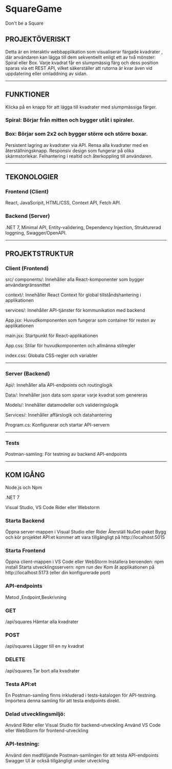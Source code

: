 # SquareGame
Don't be a Square 

## PROJEKTÖVERISKT

Detta är en interaktiv webbapplikation som visualiserar färgade kvadrater , där användaren kan lägga till dem sekventiellt enligt ett av två mönster: Spiral eller Box. 
Varje kvadrat får en slumpmässig färg och dess position sparas via ett REST API, vilket säkerställer att rutorna är kvar även vid uppdatering eller omladdning av sidan.

----------------------------------------------------------------------------------
## FUNKTIONER

Klicka på en knapp för att lägga till kvadrater med slumpmässiga färger.

### Spiral: Börjar från mitten och bygger utåt i spiraler.
### Box: Börjar som 2x2 och bygger större och större boxar.

Persistent lagring av kvadrater via API.
Rensa alla kvadrater med en återställningsknapp.
Responsiv design som fungerar på olika skärmstorlekar.
Felhantering i realtid och återkoppling till användaren.

----------------------------------------------------------------------------
## TEKONOLOGIER

### Frontend (Client)
React,
JavaScripit,
HTML/CSS,
Context API,
Fetch API.

### Backend (Server)
.NET 7,
Minimal API,
Entity-validering,
Dependency Injection,
Strukturerad loggning,
Swagger/OpenAPI.

-------------------------------------------------------------------------------
## PROJEKTSTRUKTUR

### Client (Frontend)

src/
components/: Innehåller alla React-komponenter som bygger användargränssnittet

context/: Innehåller React Context för global tillståndshantering i applikationen

services/: Innehåller API-tjänster för kommunikation med backend

App.jsx: Huvudkomponenten som fungerar som container för resten av applikationen

main.jsx: Startpunkt för React-applikationen

App.css: Stilar för huvudkomponenten och allmänna stilregler

index.css: Globala CSS-regler och variabler

---------------------------------------------------------------------------------

### Server (Backend)
Api/: Innehåller alla API-endpoints och routinglogik

Data/: Innehåller json data som sparar varje kvadrat som genereras

Models/: Innehåller datamodeller och valideringslogik

Services/: Innehåller affärslogik och datahantering

Program.cs: Konfigurerar och startar API-servern

---------------------------------------------------------------------------------
### Tests
Postman-samling: För testning av backend API-endpoints

---------------------------------------------------------------------------------
## KOM IGÅNG

Node.js  och Npm

.NET 7

Visual Studio, VS Code Rider eller Webstorm

### Starta Backend
Öppna server-mappen i Visual Studio eller Rider
Återställ NuGet-paket
Bygg och kör projektet
API:et kommer att vara tillgängligt på http://localhost:5015

### Starta Frontend
Öppna client-mappen i VS Code eller WebStorm
Installera beroenden:
npm install
Starta utvecklingsservern:
npm run dev
Kom åt applikationen på http://localhost:5173 (eller din konfigurerade port)


### API-endpoints
Metod ,Endpoint,Beskrivning

### GET
/api/squares
Hämtar alla kvadrater

### POST
/api/squares
Lägger till en ny kvadrat

### DELETE
/api/squares
Tar bort alla kvadrater

### Testa API:et
En Postman-samling finns inkluderad i tests-katalogen för API-testning. Importera denna samling för att testa endpoints direkt.

### Delad utvecklingsmiljö:
Använd Rider eller Visual Studio för backend-utveckling
Använd VS Code eller WebStorm för frontend-utveckling

### API-testning:
Använd den medföljande Postman-samlingen för att testa API-endpoints
Swagger UI är också tillgängligt under utveckling
